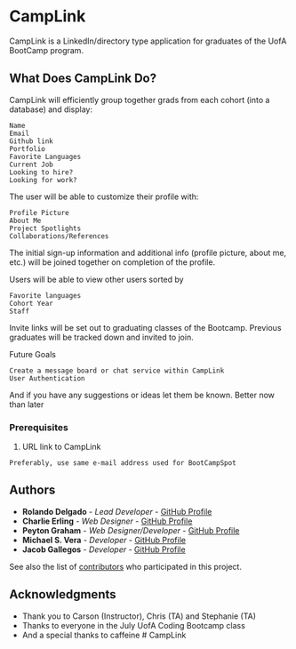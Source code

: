 # CampLink

CampLink is a LinkedIn/directory type application for graduates of the UofA BootCamp program.

## What Does CampLink Do?

CampLink will efficiently group together grads from each cohort (into a database) and display:

```
Name
Email
Github link
Portfolio
Favorite Languages
Current Job
Looking to hire?
Looking for work?
```
   

The user will be able to customize their profile with:
```
Profile Picture
About Me
Project Spotlights
Collaborations/References
```

The initial sign-up information and additional info (profile picture, about me, etc.) will be joined together on completion of the profile.

Users will be able to view other users sorted by
```
Favorite languages
Cohort Year
Staff
```


Invite links will be set out to graduating classes of the Bootcamp.  Previous graduates will be tracked down and invited to join.



Future Goals
```
Create a message board or chat service within CampLink
User Authentication
```


And if you have any suggestions or ideas let them be known. Better now than later

### Prerequisites

1) URL link to CampLink

```
Preferably, use same e-mail address used for BootCampSpot
```

## Authors

* **Rolando Delgado** - *Lead Developer* - [GitHub Profile](https://github.com/R-Delgado1203)
* **Charlie Erling** - *Web Designer* - [GitHub Profile](https://github.com/chuckz0r)
 * **Peyton Graham** - *Web Designer/Developer* - [GitHub Profile](https://github.com/pxgraham)
 * **Michael S. Vera** - *Developer* - [GitHub Profile](https://github.com/mvmgmDev18)
* **Jacob Gallegos** - *Developer* - [GitHub Profile](https://github.com/eggogallego)

See also the list of [contributors](https://github.com/pxgraham/Project2/graphs/contributors) who participated in this project.

## Acknowledgments

* Thank you to Carson (Instructor), Chris (TA) and Stephanie (TA)
* Thanks to everyone in the July UofA Coding Bootcamp class
* And a special thanks to caffeine # CampLink

